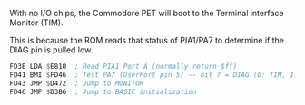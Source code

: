 With no I/O chips, the Commodore PET will boot to the Terminal interface Monitor (TIM).

This is because the ROM reads that status of PIA1/PA7 to determine if the DIAG pin is
pulled low.

```asm
FD3E LDA $E810  ; Read PIA1 Port A (normally return $ff)
FD41 BMI $FD46  ; Test PA7 (UserPort pin 5) -- bit 7 = DIAG (0: TIM, 1: BASIC)
FD43 JMP $D472  ; Jump to MONITOR
FD46 JMP $D3B6  ; Jump to BASIC initialization
```
